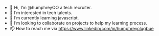 - 👋 Hi, I’m @humphreyOO a tech recruiter.
- 👀 I’m interested in tech talents.
- 🌱 I’m currently learning javascript.
- 💞️ I’m looking to collaborate on projects to help my learning process.
- 📫 How to reach me via https://www.linkedin/com/in/humphreyolugbue

<!---
humphreyOO/humphreyOO is a ✨ special ✨ repository because its `README.md` (this file) appears on your GitHub profile.
You can click the Preview link to take a look at your changes.
--->
